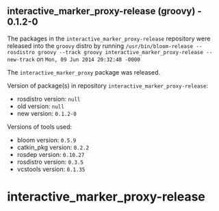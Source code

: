 ## interactive_marker_proxy-release (groovy) - 0.1.2-0

The packages in the `interactive_marker_proxy-release` repository were released into the `groovy` distro by running `/usr/bin/bloom-release --rosdistro groovy --track groovy interactive_marker_proxy-release --new-track` on `Mon, 09 Jun 2014 20:32:48 -0000`

The `interactive_marker_proxy` package was released.

Version of package(s) in repository `interactive_marker_proxy-release`:
- rosdistro version: `null`
- old version: `null`
- new version: `0.1.2-0`

Versions of tools used:
- bloom version: `0.5.9`
- catkin_pkg version: `0.2.2`
- rosdep version: `0.10.27`
- rosdistro version: `0.3.5`
- vcstools version: `0.1.35`


interactive_marker_proxy-release
================================
